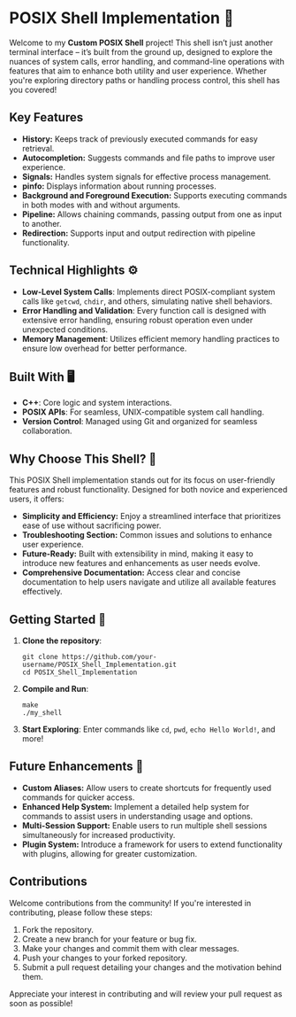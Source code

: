 <h1>POSIX Shell Implementation 🚀</h1>

<p>Welcome to my <strong>Custom POSIX Shell</strong> project! This shell isn’t just another terminal interface – it’s built from the ground up, designed to explore the nuances of system calls, error handling, and command-line operations with features that aim to enhance both utility and user experience. Whether you're exploring directory paths or handling process control, this shell has you covered!</p>

<h2><strong>Key Features</strong></h2>
<ul>
    <li><strong>History:</strong> Keeps track of previously executed commands for easy retrieval.</li>
    <li><strong>Autocompletion:</strong> Suggests commands and file paths to improve user experience.</li>
    <li><strong>Signals:</strong> Handles system signals for effective process management.</li>
    <li><strong>pinfo:</strong> Displays information about running processes.</li>
    <li><strong>Background and Foreground Execution:</strong> Supports executing commands in both modes with and without arguments.</li>
    <li><strong>Pipeline:</strong> Allows chaining commands, passing output from one as input to another.</li>
    <li><strong>Redirection:</strong> Supports input and output redirection with pipeline functionality.</li>
</ul>


<h2>Technical Highlights ⚙️</h2>

<ul>
  <li><strong>Low-Level System Calls</strong>: Implements direct POSIX-compliant system calls like <code>getcwd</code>, <code>chdir</code>, and others, simulating native shell behaviors.</li>
  <li><strong>Error Handling and Validation</strong>: Every function call is designed with extensive error handling, ensuring robust operation even under unexpected conditions.</li>
  <li><strong>Memory Management</strong>: Utilizes efficient memory handling practices to ensure low overhead for better performance.</li>
</ul>

<h2>Built With 🖥️</h2>

<ul>
  <li><strong>C++</strong>: Core logic and system interactions.</li>
  <li><strong>POSIX APIs</strong>: For seamless, UNIX-compatible system call handling.</li>
  <li><strong>Version Control</strong>: Managed using Git and organized for seamless collaboration.</li>
</ul>

<h2><strong>Why Choose This Shell? 🚀</strong></h2>
<p>This POSIX Shell implementation stands out for its focus on user-friendly features and robust functionality. Designed for both novice and experienced users, it offers:</p>
<ul>
    <li><strong>Simplicity and Efficiency:</strong> Enjoy a streamlined interface that prioritizes ease of use without sacrificing power.</li>
      <li><strong>Troubleshooting Section:</strong> Common issues and solutions to enhance user experience.</li>
    <li><strong>Future-Ready:</strong> Built with extensibility in mind, making it easy to introduce new features and enhancements as user needs evolve.</li>
    <li><strong>Comprehensive Documentation:</strong> Access clear and concise documentation to help users navigate and utilize all available features effectively.</li>
</ul>


<h2>Getting Started 🚀</h2>

<ol>
  <li><strong>Clone the repository</strong>:
    <pre><code>git clone https://github.com/your-username/POSIX_Shell_Implementation.git
cd POSIX_Shell_Implementation</code></pre>
  </li>
  <li><strong>Compile and Run</strong>:
    <pre><code>make
./my_shell</code></pre>
  </li>
  <li><strong>Start Exploring</strong>: Enter commands like <code>cd</code>, <code>pwd</code>, <code>echo Hello World!</code>, and more!</li>
</ol>

<h2><strong>Future Enhancements 🌱</strong></h2>
<ul>
    <li><strong>Custom Aliases:</strong> Allow users to create shortcuts for frequently used commands for quicker access.</li>
    <li><strong>Enhanced Help System:</strong> Implement a detailed help system for commands to assist users in understanding usage and options.</li>
    <li><strong>Multi-Session Support:</strong> Enable users to run multiple shell sessions simultaneously for increased productivity.</li>
    <li><strong>Plugin System:</strong> Introduce a framework for users to extend functionality with plugins, allowing for greater customization.</li>
</ul>



<h2>Contributions</h2>
<p> Welcome contributions from the community! If you're interested in contributing, please follow these steps:</p>
<ol>
    <li>Fork the repository.</li>
    <li>Create a new branch for your feature or bug fix.</li>
    <li>Make your changes and commit them with clear messages.</li>
    <li>Push your changes to your forked repository.</li>
    <li>Submit a pull request detailing your changes and the motivation behind them.</li>
</ol>
<p>Appreciate your interest in contributing and will review your pull request as soon as possible!</p>

